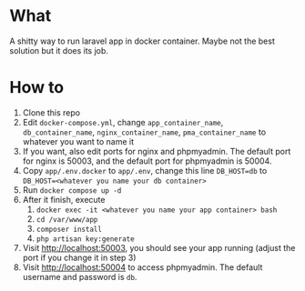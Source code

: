 # What
A shitty way to run laravel app in docker container. Maybe not the best solution but it does its job.  

# How to
1. Clone this repo
2. Edit `docker-compose.yml`, change `app_container_name`, `db_container_name`, `nginx_container_name`, `pma_container_name` to whatever you want to name it
3. If you want, also edit ports for nginx and phpmyadmin. The default port for nginx is 50003, and the default port for phpmyadmin is 50004.
4. Copy `app/.env.docker` to `app/.env`, change this line `DB_HOST=db` to `DB_HOST=<whatever you name your db container>`
5. Run `docker compose up -d`
6. After it finish, execute
    1. `docker exec -it <whatever you name your app container> bash`
    2. `cd /var/www/app`
    3. `composer install`
    4. `php artisan key:generate`
7. Visit [http://localhost:50003](http://localhost:50003), you should see your app running (adjust the port if you change it in step 3)
8. Visit [http://localhost:50004](http://localhost:50004) to access  phpmyadmin. The default username and password is `db`.